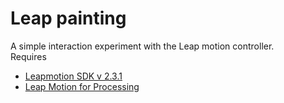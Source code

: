 # Leap painting

A simple interaction experiment with the Leap motion controller.</br>
Requires 
<ul>
<li> <a href = "https://developer.leapmotion.com/setup/desktop">Leapmotion SDK v 2.3.1</a> </li>
<li><a href = "https://github.com/nok/leap-motion-processing">Leap Motion for Processing</a></li>
</ul>
